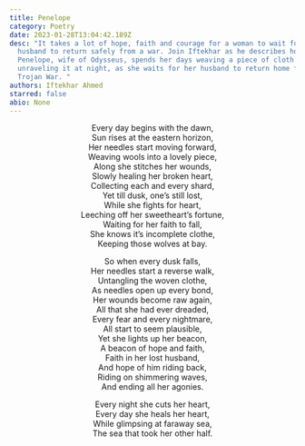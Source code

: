 ```yaml
---
title: Penelope
category: Poetry
date: 2023-01-28T13:04:42.189Z
desc: "It takes a lot of hope, faith and courage for a woman to wait for her
  husband to return safely from a war. Join Iftekhar as he describes how
  Penelope, wife of Odysseus, spends her days weaving a piece of cloth and then
  unraveling it at night, as she waits for her husband to return home from the
  Trojan War. "
authors: Iftekhar Ahmed
starred: false
abio: None
---
```

<p style="text-align: center;align:center;">Every day begins with the dawn,<br>
Sun rises at the eastern horizon,<br>
Her needles start moving forward,<br>
Weaving wools into a lovely piece,<br>
Along she stitches her wounds,<br>
Slowly healing her broken heart,<br>
Collecting each and every shard,<br>
Yet till dusk, one’s still lost,<br>
While she fights for heart,<br>
Leeching off her sweetheart’s fortune,<br>
Waiting for her faith to fall,<br>
She knows it’s incomplete clothe,<br>
Keeping those wolves at bay.<br></p>



<p style="text-align: center;align:center;">So when every dusk falls,<br>
Her needles start a reverse walk,<br>
Untangling the woven clothe,<br>
As needles open up every bond,<br>
Her wounds become raw again,<br>
All that she had ever dreaded,<br>
Every fear and every nightmare,<br>
All start to seem plausible,<br>
Yet she lights up her beacon,<br>
A beacon of hope and faith,<br>
Faith in her lost husband,<br>
And hope of him riding back,<br>
Riding on shimmering waves,<br>
And ending all her agonies.<br></p>



<p style="text-align: center;align:center;">Every night she cuts her heart,<br>
Every day she heals her heart,<br>
While glimpsing at faraway sea,<br>
The sea that took her other half.<br></p>
